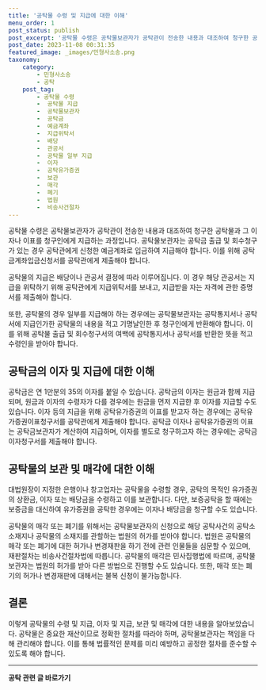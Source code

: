 ```yaml
---
title: '공탁물 수령 및 지급에 대한 이해'
menu_order: 1
post_status: publish
post_excerpt: '공탁물 수령은 공탁물보관자가 공탁관이 전송한 내용과 대조하여 청구한 공탁물과 그 이자나 이표를 청구인에게 지급하는 과정입니다. 공탁물보관자는 공탁금 출급 및 회수청구가 있는 경우 공탁관에게 신청한 예금계좌로 입금하여 지급해야 합니다. 이를 위해 공탁금계좌입금신청서를 공탁관에게 제출해야 합니다.'
post_date: 2023-11-08 00:31:35
featured_image: _images/민형사소송.png
taxonomy:
    category:
        - 민형사소송
        - 공탁
    post_tag:
        - 공탁물 수령
        -  공탁물 지급
        -  공탁물보관자
        -  공탁금
        -  예금계좌
        -  지급위탁서
        -  배당
        -  관공서
        -  공탁물 일부 지급
        -  이자
        -  공탁유가증권
        -  보관
        -  매각
        -  폐기
        -  법원
        -  비송사건절차
---
```



공탁물 수령은 공탁물보관자가 공탁관이 전송한 내용과 대조하여 청구한 공탁물과 그 이자나 이표를 청구인에게 지급하는 과정입니다. 공탁물보관자는 공탁금 출급 및 회수청구가 있는 경우 공탁관에게 신청한 예금계좌로 입금하여 지급해야 합니다. 이를 위해 공탁금계좌입금신청서를 공탁관에게 제출해야 합니다.

공탁물의 지급은 배당이나 관공서 결정에 따라 이루어집니다. 이 경우 해당 관공서는 지급을 위탁하기 위해 공탁관에게 지급위탁서를 보내고, 지급받을 자는 자격에 관한 증명서를 제출해야 합니다.

또한, 공탁물의 경우 일부를 지급해야 하는 경우에는 공탁물보관자는 공탁통지서나 공탁서에 지급인가한 공탁물의 내용을 적고 기명날인한 후 청구인에게 반환해야 합니다. 이를 위해 공탁물 출급 및 회수청구서의 여백에 공탁통지서나 공탁서를 반환한 뜻을 적고 수령인을 받아야 합니다.

## 공탁금의 이자 및 지급에 대한 이해

공탁금은 연 1만분의 35의 이자를 붙일 수 있습니다. 공탁금의 이자는 원금과 함께 지급되며, 원금과 이자의 수령자가 다를 경우에는 원금을 먼저 지급한 후 이자를 지급할 수도 있습니다. 이자 등의 지급을 위해 공탁유가증권의 이표를 받고자 하는 경우에는 공탁유가증권이표청구서를 공탁관에게 제출해야 합니다. 공탁금 이자나 공탁유가증권의 이표는 공탁금보관자가 계산하여 지급하며, 이자를 별도로 청구하고자 하는 경우에는 공탁금이자청구서를 제출해야 합니다.

## 공탁물의 보관 및 매각에 대한 이해

대법원장이 지정한 은행이나 창고업자는 공탁물을 수령할 경우, 공탁의 목적인 유가증권의 상환금, 이자 또는 배당금을 수령하고 이를 보관합니다. 다만, 보증공탁을 할 때에는 보증금을 대신하여 유가증권을 공탁한 경우에는 이자나 배당금을 청구할 수도 있습니다.

공탁물의 매각 또는 폐기를 위해서는 공탁물보관자의 신청으로 해당 공탁사건의 공탁소 소재지나 공탁물의 소재지를 관할하는 법원의 허가를 받아야 합니다. 법원은 공탁물의 매각 또는 폐기에 대한 허가나 변경재판을 하기 전에 관련 인물들을 심문할 수 있으며, 재판절차는 비송사건절차법에 따릅니다. 공탁물의 매각은 민사집행법에 따르며, 공탁물보관자는 법원의 허가를 받아 다른 방법으로 진행할 수도 있습니다. 또한, 매각 또는 폐기의 허가나 변경재판에 대해서는 불복 신청이 불가능합니다.

## 결론

이렇게 공탁물의 수령 및 지급, 이자 및 지급, 보관 및 매각에 대한 내용을 알아보았습니다. 공탁물은 중요한 재산이므로 정확한 절차를 따라야 하며, 공탁물보관자는 책임을 다해 관리해야 합니다. 이를 통해 법률적인 문제를 미리 예방하고 공정한 절차를 준수할 수 있도록 해야 합니다.
<!-- wp:separator -->
<hr class="wp-block-separator has-alpha-channel-opacity"/>
<!-- /wp:separator -->

<!-- wp:group {"backgroundColor":"base","layout":{"type":"constrained"}} -->
<div class="wp-block-group has-base-background-color has-background"><!-- wp:paragraph {"align":"center","fontSize":"medium"} -->
<p class="has-text-align-center has-large-font-size"><strong>공탁 관련 글 바로가기</strong></p>
<!-- /wp:paragraph -->


<!-- wp:latest-posts
{"categories":[{"id":15187,"count":19,"description":"","link":"https://uknowlaw.com/category/%ea%b3%b5%ed%83%81/","name":"공탁","slug":"공탁","taxonomy":"category","parent":0,"meta":[],"_links":{"self":[{"href":"https://uknowlaw.com/wp-json/wp/v2/categories/15187"}],"collection":[{"href":"https://uknowlaw.com/wp-json/wp/v2/categories"}],"about":[{"href":"https://uknowlaw.com/wp-json/wp/v2/taxonomies/category"}],"wp:post_type":[{"href":"https://uknowlaw.com/wp-json/wp/v2/posts?categories=15187"}],"curies":[{"name":"wp","href":"https://api.w.org/{rel}","templated":true}]}}],"postsToShow":100,"excerptLength":28,"postLayout":"grid","columns":2,"featuredImageAlign":"left","featuredImageSizeSlug":"large","fontSize":"small"} /--></div>
<!-- /wp:group -->